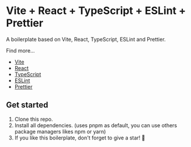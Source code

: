 # Vite + React + TypeScript + ESLint + Prettier

A boilerplate based on Vite, React, TypeScript, ESLint and Prettier.

Find more...

- [Vite](https://vitejs.dev/)
- [React](https://react.dev/)
- [TypeScript](https://www.typescriptlang.org/)
- [ESLint](https://eslint.org/)
- [Prettier](https://prettier.io/)

## Get started

1. Clone this repo.
2. Install all dependencies. (uses pnpm as default, you can use others package managers likes npm or yarn)
3. If you like this boilerplate, don't forget to give a star! :star2:

